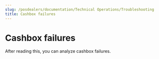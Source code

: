 ```yaml
---
slug: /posdealers/documentation/Technical Operations/Troubleshooting
title: Cashbox failures
---
```

# Cashbox failures

After reading this, you can analyze cashbox failures.
